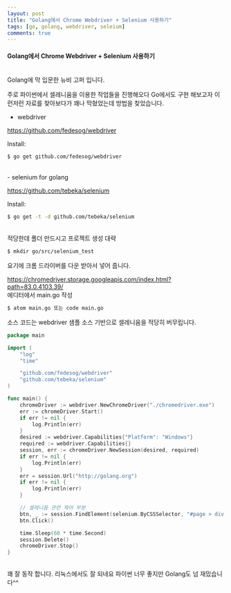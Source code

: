 ```yaml
---
layout: post
title: "Golang에서 Chrome Webdriver + Selenium 사용하기"
tags: [go, golang, webdriver, seleium]
comments: true
---
```


#### Golang에서 Chrome Webdriver + Selenium 사용하기
<br>
Golang에 막 입문한 뉴비 고퍼 입니다.

주로 파이썬에서 셀레니움을 이용한 작업들을 진행해오다 Go에서도
구현 해보고자 이런저런 자료를 찾아보다가 꽤나 막혔었는데 방법을 찾았습니다.
<br>
- webdriver

https://github.com/fedesog/webdriver

Install:
```bash
$ go get github.com/fedesog/webdriver
```
<br>
- selenium for golang

https://github.com/tebeka/selenium

Install:
```bash
$ go get -t -d github.com/tebeka/selenium
```
<br>
적당한데 폴더 만드시고 프로젝트 생성 대략

```bash
$ mkdir go/src/selenium_test
```
요기에 크롬 드라이버를 다운 받아서 넣어 줍니다.

https://chromedriver.storage.googleapis.com/index.html?path=83.0.4103.39/
<br>
에디터에서 main.go 작성
```bash
$ atom main.go 또는 code main.go
```
소스 코드는 webdriver 샘플 소스 기반으로 셀레니움을 적당히 버무립니다.
```go
package main

import (
    "log"
    "time"

    "github.com/fedesog/webdriver"
    "github.com/tebeka/selenium"
)

func main() {
    chromeDriver := webdriver.NewChromeDriver("./chromedriver.exe")
    err := chromeDriver.Start()
    if err != nil {
        log.Println(err)
    }
    desired := webdriver.Capabilities{"Platform": "Windows"}
    required := webdriver.Capabilities{}
    session, err := chromeDriver.NewSession(desired, required)
    if err != nil {
        log.Println(err)
    }
    err = session.Url("http://golang.org")
    if err != nil {
        log.Println(err)
    }

    // 셀레니움 관련 제어 부분
    btn, _ := session.FindElement(selenium.ByCSSSelector, "#page > div > div.HomeContainer > section.HomeSection.Playground > div.Playground-controls > div > button")
    btn.Click()

    time.Sleep(60 * time.Second)
    session.Delete()
    chromeDriver.Stop()
}
```
<br>
꽤 잘 동작 합니다. 리눅스에서도 잘 되네요
파이썬 너무 좋지만 Golang도 넘 재밌습니다^^

